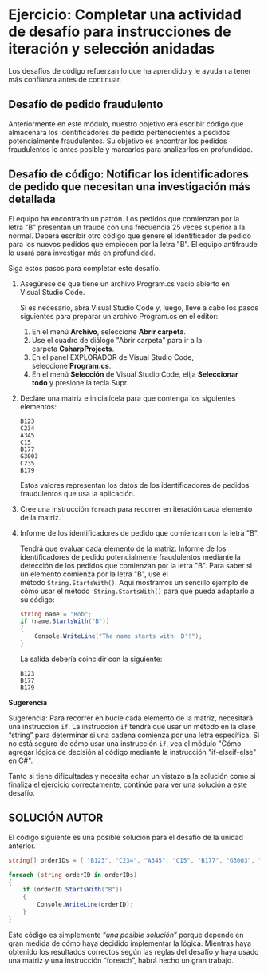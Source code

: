 # **Ejercicio: Completar una actividad de desafío para instrucciones de iteración y selección anidadas**

Los desafíos de código refuerzan lo que ha aprendido y le ayudan a tener más confianza antes de continuar.

## **Desafío de pedido fraudulento**

Anteriormente en este módulo, nuestro objetivo era escribir código que almacenara los identificadores de pedido pertenecientes a pedidos potencialmente fraudulentos. Su objetivo es encontrar los pedidos fraudulentos lo antes posible y marcarlos para analizarlos en profundidad.

## **Desafío de código: Notificar los identificadores de pedido que necesitan una investigación más detallada**

El equipo ha encontrado un patrón. Los pedidos que comienzan por la letra "B" presentan un fraude con una frecuencia 25 veces superior a la normal. Deberá escribir otro código que genere el identificador de pedido para los nuevos pedidos que empiecen por la letra "B". El equipo antifraude lo usará para investigar más en profundidad.

Siga estos pasos para completar este desafío.

1. Asegúrese de que tiene un archivo Program.cs vacío abierto en Visual Studio Code.
    
    Si es necesario, abra Visual Studio Code y, luego, lleve a cabo los pasos siguientes para preparar un archivo Program.cs en el editor:
    
    1. En el menú **Archivo**, seleccione **Abrir carpeta**.
    2. Use el cuadro de diálogo "Abrir carpeta" para ir a la carpeta **CsharpProjects**.
    3. En el panel EXPLORADOR de Visual Studio Code, seleccione **Program.cs**.
    4. En el menú **Selección** de Visual Studio Code, elija **Seleccionar todo** y presione la tecla Supr.
2. Declare una matriz e inicialícela para que contenga los siguientes elementos:
    
    ```
    B123
    C234
    A345
    C15
    B177
    G3003
    C235
    B179
    ```
    
    Estos valores representan los datos de los identificadores de pedidos fraudulentos que usa la aplicación.
    
3. Cree una instrucción `foreach` para recorrer en iteración cada elemento de la matriz.
4. Informe de los identificadores de pedido que comienzan con la letra "B".
    
    Tendrá que evaluar cada elemento de la matriz. Informe de los identificadores de pedido potencialmente fraudulentos mediante la detección de los pedidos que comienzan por la letra "B". Para saber si un elemento comienza por la letra "B", use el método `String.StartsWith()`. Aquí mostramos un sencillo ejemplo de cómo usar el método  `String.StartsWith()` para que pueda adaptarlo a su código:
    
    ```csharp
    string name = "Bob";
    if (name.StartsWith("B"))
    {
        Console.WriteLine("The name starts with 'B'!");
    }
    ```
    
    La salida debería coincidir con la siguiente:
    
    ```
    B123
    B177
    B179
    ```
    

**Sugerencia**

Sugerencia: Para recorrer en bucle cada elemento de la matriz, necesitará una instrucción `if`. La instrucción `if` tendrá que usar un método en la clase “string” para determinar si una cadena comienza por una letra específica. Si no está seguro de cómo usar una instrucción `if`, vea el módulo "Cómo agregar lógica de decisión al código mediante la instrucción "if-elseif-else" en C#".

Tanto si tiene dificultades y necesita echar un vistazo a la solución como si finaliza el ejercicio correctamente, continúe para ver una solución a este desafío.

## **SOLUCIÓN AUTOR**

El código siguiente es una posible solución para el desafío de la unidad anterior.

```csharp
string[] orderIDs = { "B123", "C234", "A345", "C15", "B177", "G3003", "C235", "B179" };

foreach (string orderID in orderIDs)
{
    if (orderID.StartsWith("B"))
    {
        Console.WriteLine(orderID);
    }
}
```

Este código es simplemente “*una posible solución*” porque depende en gran medida de cómo haya decidido implementar la lógica. Mientras haya obtenido los resultados correctos según las reglas del desafío y haya usado una matriz y una instrucción “foreach”, habrá hecho un gran trabajo.
